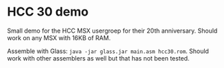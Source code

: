 # HCC 30 demo

Small demo for the HCC MSX usergroep for their 20th anniversary. Should work on any MSX with 16KB of RAM.

Assemble with Glass: `java -jar glass.jar main.asm hcc30.rom`. Should work with other assemblers as well but that has not been tested. 


